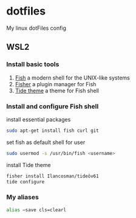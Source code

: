 # dotfiles
My linux dotFiles config

## WSL2
### Install basic tools

1. [Fish](https://github.com/fish-shell/fish-shell)
 a modern shell for the UNIX-like systems
2. [Fisher](https://github.com/jorgebucaran/fisher)
 a plugin manager for Fish
3. [Tide theme](https://github.com/IlanCosman/tide)
 a theme for Fish shell


### Install and configure Fish shell

install essential packages
```bash
sudo apt-get install fish curl git 
```

set fish as default shell for user
```bash
sudo usermod -s /usr/bin/fish <username>
```
install Tide theme
```bash
fisher install Ilancosman/tideôv61
tide configure
```
### My aliases
```bash
alias —save cls=clearl
```